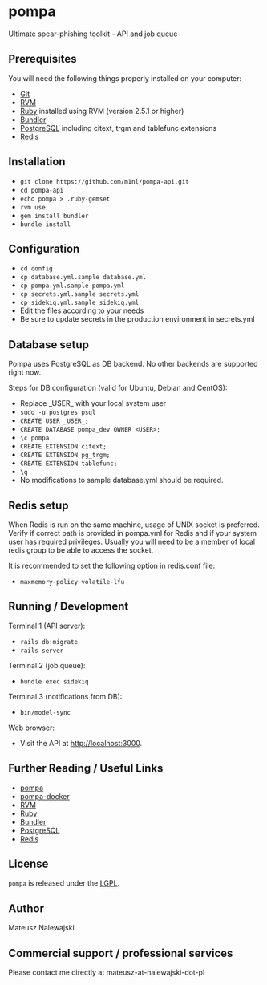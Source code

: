 # pompa

Ultimate spear-phishing toolkit - API and job queue

## Prerequisites

You will need the following things properly installed on your computer:

* [Git](https://git-scm.com/)
* [RVM](https://rvm.io/)
* [Ruby](https://www.ruby-lang.org/en/) installed using RVM (version 2.5.1 or higher)
* [Bundler](https://bundler.io/)
* [PostgreSQL](https://www.postgresql.org/) including citext, trgm and tablefunc extensions
* [Redis](https://redis.io/)

## Installation

* `git clone https://github.com/m1nl/pompa-api.git`
* `cd pompa-api`
* `echo pompa > .ruby-gemset`
* `rvm use`
* `gem install bundler`
* `bundle install`

## Configuration

* `cd config`
* `cp database.yml.sample database.yml`
* `cp pompa.yml.sample pompa.yml`
* `cp secrets.yml.sample secrets.yml`
* `cp sidekiq.yml.sample sidekiq.yml`
* Edit the files according to your needs
* Be sure to update secrets in the production environment in secrets.yml

## Database setup

Pompa uses PostgreSQL as DB backend. No other backends are supported right now.

Steps for DB configuration (valid for Ubuntu, Debian and CentOS):

* Replace \_USER\_ with your local system user
* `sudo -u postgres psql`
* `CREATE USER _USER_;`
* `CREATE DATABASE pompa_dev OWNER <USER>;`
* `\c pompa`
* `CREATE EXTENSION citext;`
* `CREATE EXTENSION pg_trgm;`
* `CREATE EXTENSION tablefunc;`
* `\q`
* No modifications to sample database.yml should be required.

## Redis setup

When Redis is run on the same machine, usage of UNIX socket is preferred. Verify if correct path is provided in pompa.yml for Redis and if your system user has required privileges. Usually you will need to be a member of local redis group to be able to access the socket.

It is recommended to set the following option in redis.conf file:

* `maxmemory-policy volatile-lfu`

## Running / Development

Terminal 1 (API server):

* `rails db:migrate`
* `rails server`

Terminal 2 (job queue):

* `bundle exec sidekiq`

Terminal 3 (notifications from DB):

* `bin/model-sync`

Web browser:

* Visit the API at [http://localhost:3000](http://localhost:3000).

## Further Reading / Useful Links

* [pompa](https://github.com/m1nl/pompa)
* [pompa-docker](https://github.com/m1nl/pompa-docker)
* [RVM](https://rvm.io/)
* [Ruby](https://www.ruby-lang.org/en/)
* [Bundler](https://bundler.io/)
* [PostgreSQL](https://www.postgresql.org/)
* [Redis](https://redis.io/)

## License
`pompa` is released under the [LGPL](LICENSE).

## Author

Mateusz Nalewajski

## Commercial support / professional services

Please contact me directly at mateusz-at-nalewajski-dot-pl
